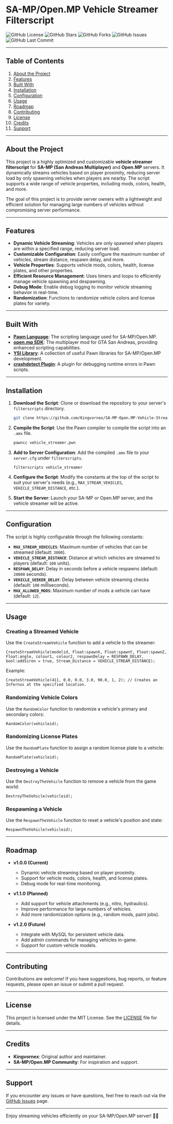 # SA-MP/Open.MP Vehicle Streamer Filterscript

![GitHub License](https://img.shields.io/github/license/Kingvornex/SA-MP-Open.MP-Vehicle-Streamer-FilterScript?style=flat-square)
![GitHub Stars](https://img.shields.io/github/stars/Kingvornex/SA-MP-Open.MP-Vehicle-Streamer-FilterScript?style=flat-square)
![GitHub Forks](https://img.shields.io/github/forks/Kingvornex/SA-MP-Open.MP-Vehicle-Streamer-FilterScript?style=flat-square)
![GitHub Issues](https://img.shields.io/github/issues/Kingvornex/SA-MP-Open.MP-Vehicle-Streamer-FilterScript?style=flat-square)
![GitHub Last Commit](https://img.shields.io/github/last-commit/Kingvornex/SA-MP-Open.MP-Vehicle-Streamer-FilterScript?style=flat-square)

---

## Table of Contents

1. [About the Project](#about-the-project)
2. [Features](#features)
3. [Built With](#built-with)
4. [Installation](#installation)
5. [Configuration](#configuration)
6. [Usage](#usage)
7. [Roadmap](#roadmap)
8. [Contributing](#contributing)
9. [License](#license)
10. [Credits](#credits)
11. [Support](#support)

---

## About the Project

This project is a highly optimized and customizable **vehicle streamer filterscript** for **SA-MP (San Andreas Multiplayer)** and **Open.MP** servers. It dynamically streams vehicles based on player proximity, reducing server load by only spawning vehicles when players are nearby. The script supports a wide range of vehicle properties, including mods, colors, health, and more.

The goal of this project is to provide server owners with a lightweight and efficient solution for managing large numbers of vehicles without compromising server performance.

---

## Features

- **Dynamic Vehicle Streaming**: Vehicles are only spawned when players are within a specified range, reducing server load.
- **Customizable Configuration**: Easily configure the maximum number of vehicles, stream distance, respawn delay, and more.
- **Vehicle Properties**: Supports vehicle mods, colors, health, license plates, and other properties.
- **Efficient Resource Management**: Uses timers and loops to efficiently manage vehicle spawning and despawning.
- **Debug Mode**: Enable debug logging to monitor vehicle streaming behavior in real-time.
- **Randomization**: Functions to randomize vehicle colors and license plates for variety.

---

## Built With

- **[Pawn Language](https://www.compuphase.com/pawn/pawn.htm)**: The scripting language used for SA-MP/Open.MP.
- **[open.mp SDK](https://www.open.mp/)**: The multiplayer mod for GTA San Andreas, providing enhanced scripting capabilities.
- **[YSI Library](https://github.com/pawn-lang/YSI-Includes)**: A collection of useful Pawn libraries for SA-MP/Open.MP development.
- **[crashdetect Plugin](https://github.com/Zeex/samp-plugin-crashdetect)**: A plugin for debugging runtime errors in Pawn scripts.

---

## Installation

1. **Download the Script**: Clone or download the repository to your server's `filterscripts` directory.
   ```bash
   git clone https://github.com/Kingvornex/SA-MP-Open.MP-Vehicle-Streamer-FilterScript.git
   ```

2. **Compile the Script**: Use the Pawn compiler to compile the script into an `.amx` file.
   ```bash
   pawncc vehicle_streamer.pwn
   ```

3. **Add to Server Configuration**: Add the compiled `.amx` file to your `server.cfg` under `filterscripts`.
   ```plaintext
   filterscripts vehicle_streamer
   ```

4. **Configure the Script**: Modify the constants at the top of the script to suit your server's needs (e.g., `MAX_STREAM_VEHICLES`, `VEHICLE_STREAM_DISTANCE`, etc.).

5. **Start the Server**: Launch your SA-MP or Open.MP server, and the vehicle streamer will be active.

---

## Configuration

The script is highly configurable through the following constants:

- **`MAX_STREAM_VEHICLES`**: Maximum number of vehicles that can be streamed (default: `3000`).
- **`VEHICLE_STREAM_DISTANCE`**: Distance at which vehicles are streamed to players (default: `100` units).
- **`RESPAWN_DELAY`**: Delay in seconds before a vehicle respawns (default: `20000` seconds).
- **`VEHICLE_SEEKER_DELAY`**: Delay between vehicle streaming checks (default: `100` milliseconds).
- **`MAX_ALLOWED_MODS`**: Maximum number of mods a vehicle can have (default: `12`).

---

## Usage

### Creating a Streamed Vehicle
Use the `CreateStreamVehicle` function to add a vehicle to the streamer:
```pawn
CreateStreamVehicle(modelid, Float:spawnX, Float:spawnY, Float:spawnZ, Float:angle, colour1, colour2, respawnDelay = RESPAWN_DELAY, bool:addSiren = true, Stream_Distance = VEHICLE_STREAM_DISTANCE);
```

Example:
```pawn
CreateStreamVehicle(411, 0.0, 0.0, 3.0, 90.0, 1, 2); // Creates an Infernus at the specified location.
```

### Randomizing Vehicle Colors
Use the `RandomColor` function to randomize a vehicle's primary and secondary colors:
```pawn
RandomColor(vehicleid);
```

### Randomizing License Plates
Use the `RandomPlate` function to assign a random license plate to a vehicle:
```pawn
RandomPlate(vehicleid);
```

### Destroying a Vehicle
Use the `DestroyTheVehicle` function to remove a vehicle from the game world:
```pawn
DestroyTheVehicle(vehicleid);
```

### Respawning a Vehicle
Use the `RespawnTheVehicle` function to reset a vehicle's position and state:
```pawn
RespawnTheVehicle(vehicleid);
```

---

## Roadmap

- **v1.0.0 (Current)**
  - Dynamic vehicle streaming based on player proximity.
  - Support for vehicle mods, colors, health, and license plates.
  - Debug mode for real-time monitoring.

- **v1.1.0 (Planned)**
  - Add support for vehicle attachments (e.g., nitro, hydraulics).
  - Improve performance for large numbers of vehicles.
  - Add more randomization options (e.g., random mods, paint jobs).

- **v1.2.0 (Future)**
  - Integrate with MySQL for persistent vehicle data.
  - Add admin commands for managing vehicles in-game.
  - Support for custom vehicle models.

---

## Contributing

Contributions are welcome! If you have suggestions, bug reports, or feature requests, please open an issue or submit a pull request.

---

## License

This project is licensed under the MIT License. See the [LICENSE](LICENSE) file for details.

---

## Credits

- **Kingvornex**: Original author and maintainer.
- **SA-MP/Open.MP Community**: For inspiration and support.

---

## Support

If you encounter any issues or have questions, feel free to reach out via the [GitHub Issues](https://github.com/Kingvornex/SA-MP-Open.MP-Vehicle-Streamer-FilterScript/issues) page.

---

Enjoy streaming vehicles efficiently on your SA-MP/Open.MP server! 🚗💨
